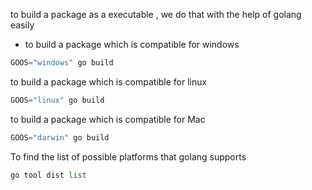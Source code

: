 to build a package as a executable , we do that with the help of golang easily 

- to build a package which is compatible for windows

```python
GOOS="windows" go build 
```

to build a package which is compatible for linux

```python
GOOS="linux" go build 
```

to build a package which is compatible for Mac

```python
GOOS="darwin" go build 
```
To find the list of possible platforms  that golang supports

```python
go tool dist list
```